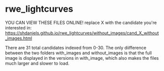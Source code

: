 # rwe_lightcurves

YOU CAN VIEW THESE FILES ONLINE! replace X with the candidate you're interested in: 
https://shdaniels.github.io/rwe_lightcurves/without_images/cand_X_without_images.html

There are 31 total candidates indexed from 0-30. The only diifference between the two folders with_images and without_images is that the full image is displayed in the versions in with_image, which also makes the files much larger and slower to load.
